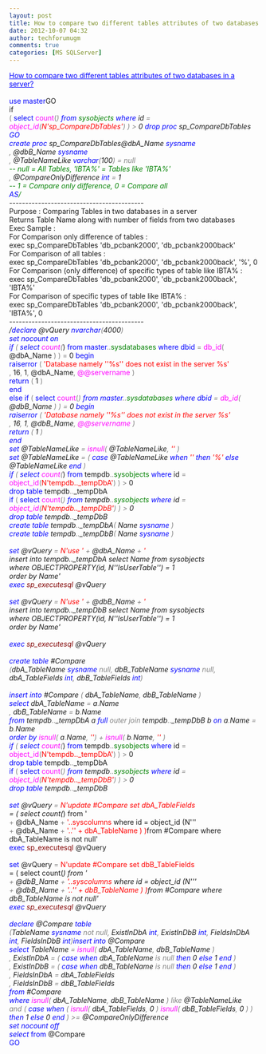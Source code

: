 ```yaml
---
layout: post
title: How to compare two different tables attributes of two databases in a server?
date: 2012-10-07 04:32
author: techforumugm
comments: true
categories: [MS SQLServer]
---
```

<span style="color:blue;"><span style="color:blue;">  <span><u>How to compare two different tables attributes of two databases in a server?</u></span><br /><br /><span>use</span></span></span><span> </span><span style="color:blue;"><span style="color:blue;"><span>master</span></span></span><span>GO</span><br /><span>if </span><br /><span><span style="color:grey;"><span style="color:grey;">(</span></span> <span style="color:blue;"><span style="color:blue;">select</span></span> <span style="color:magenta;"><span style="color:magenta;">count</span></span><span style="color:grey;"><span style="color:grey;">(*)</span></span> <span style="color:blue;"><span style="color:blue;">from</span></span> <span style="color:green;"><span style="color:green;">sysobjects</span></span> <span style="color:blue;"><span style="color:blue;">where</span></span> id <span style="color:grey;"><span style="color:grey;">=</span></span> <span style="color:magenta;"><span style="color:magenta;">object_id</span></span><span style="color:grey;"><span style="color:grey;">(</span></span><span style="color:red;"><span style="color:red;">N'sp_CompareDbTables'</span></span><span style="color:grey;"><span style="color:grey;">)</span></span> <span style="color:grey;"><span style="color:grey;">)</span></span> <span style="color:grey;"><span style="color:grey;">&gt;</span></span></span><span> 0 </span><span><span style="color:blue;"><span style="color:blue;">drop</span></span> <span style="color:blue;"><span style="color:blue;">proc</span></span> sp_CompareDbTables</span><br /><span style="color:blue;"><span style="color:blue;"><span>GO</span><br /><span>create</span></span></span><span> <span style="color:blue;"><span style="color:blue;">proc</span></span></span><span> sp_CompareDbTables</span><span>@dbA_Name </span><span style="color:blue;"><span style="color:blue;"><span>sysname</span></span></span><br /><span><span style="color:grey;"><span style="color:grey;">,</span></span> @dbB_Name <span style="color:blue;"><span style="color:blue;">sysname</span></span></span><br /><span><span style="color:grey;"><span style="color:grey;">,</span></span> @TableNameLike <span style="color:blue;"><span style="color:blue;">varchar</span></span><span style="color:grey;"><span style="color:grey;">(</span></span>100<span style="color:grey;"><span style="color:grey;">)</span></span> <span style="color:grey;"><span style="color:grey;">=</span></span> <span style="color:grey;"><span style="color:grey;">null</span></span></span><span> </span><br /><span style="color:green;"><span style="color:green;"><span>-- null = All Tables, 'IBTA%' = Tables like 'IBTA%'</span></span></span><br /><span><span style="color:grey;"><span style="color:grey;">,</span></span> @CompareOnlyDifference <span style="color:blue;"><span style="color:blue;">int</span></span> <span style="color:grey;"><span style="color:grey;">=</span></span></span><span> 1 </span><br /><span style="color:green;"><span style="color:green;"><span>-- 1 = Compare only difference, 0 = Compare all</span></span></span><br /><span style="color:blue;"><span>AS</span></span><span style="color:green;"><span style="color:green;"><span>/*</span><br /><span>------------------------------------------</span><br /><span>Purpose : Comparing Tables in two databases in a server</span><br /><span>Returns Table Name along with number of fields from two databases</span><br /><span>Exec Sample : </span><br /><span>For Comparison only difference of tables :</span><br /><span>exec sp_CompareDbTables 'db_pcbank2000', 'db_pcbank2000back'</span><br /><span>For Comparison of all tables :</span><br /><span>exec sp_CompareDbTables 'db_pcbank2000', 'db_pcbank2000back', '%', 0</span><br /><span>For Comparison (only difference) of specific types of table like IBTA% :</span><br /><span>exec sp_CompareDbTables 'db_pcbank2000', 'db_pcbank2000back', 'IBTA%'</span><br /><span>For Comparison of specific types of table like IBTA% :</span><br /><span>exec sp_CompareDbTables 'db_pcbank2000', 'db_pcbank2000back', 'IBTA%', 0</span><br /><span>------------------------------------------</span><br /><span>*/</span></span></span><span><span style="color:blue;"><span style="color:blue;">declare</span></span> @vQuery <span style="color:blue;"><span style="color:blue;">nvarchar</span></span><span style="color:grey;"><span style="color:grey;">(</span></span>4000<span style="color:grey;"><span style="color:grey;">)</span></span></span><br /><span><span style="color:blue;"><span style="color:blue;">set</span></span> <span style="color:blue;"><span style="color:blue;">nocount</span></span> <span style="color:blue;"><span style="color:blue;">on</span></span></span><br /><span><span style="color:blue;"><span style="color:blue;">if </span></span><span style="color:grey;"><span style="color:grey;">(</span></span> <span style="color:blue;"><span style="color:blue;">select</span></span> <span style="color:magenta;"><span style="color:magenta;">count</span></span><span style="color:grey;"><span style="color:grey;">(*)</span></span> <span style="color:blue;"><span style="color:blue;">from</span></span> <span style="color:blue;"><span style="color:blue;">master</span></span><span style="color:grey;"><span style="color:grey;">..</span></span><span style="color:green;"><span style="color:green;">sysdatabases</span></span> <span style="color:blue;"><span style="color:blue;">where</span></span> <span style="color:blue;"><span style="color:blue;">dbid</span></span> <span style="color:grey;"><span style="color:grey;">=</span></span> <span style="color:magenta;"><span style="color:magenta;">db_id</span></span><span style="color:grey;"><span style="color:grey;">(</span></span> @dbA_Name <span style="color:grey;"><span style="color:grey;">)</span></span> <span style="color:grey;"><span style="color:grey;">)</span></span> <span style="color:grey;"><span style="color:grey;">=</span></span> 0 <span style="color:blue;"><span style="color:blue;">begin</span></span></span><br /><span><span style="color:blue;"><span style="color:blue;">raiserror </span></span><span style="color:grey;"><span style="color:grey;">(</span></span> <span style="color:red;"><span style="color:red;">'Database namely ''%s'' does not exist in the server %s'</span></span></span><br /><span><span style="color:grey;"><span style="color:grey;">,</span></span> 16<span style="color:grey;"><span style="color:grey;">,</span></span> 1<span style="color:grey;"><span style="color:grey;">,</span></span> @dbA_Name<span style="color:grey;"><span style="color:grey;">,</span></span> <span style="color:magenta;"><span style="color:magenta;">@@servername</span></span> <span style="color:grey;"><span style="color:grey;">)</span></span></span><br /><span><span style="color:blue;"><span style="color:blue;">return </span></span><span style="color:grey;"><span style="color:grey;">(</span></span> 1 <span style="color:grey;"><span style="color:grey;">)</span></span></span><br /><span style="color:blue;"><span style="color:blue;"><span>end</span></span></span><br /><span><span style="color:blue;"><span style="color:blue;">else</span></span> <span style="color:blue;"><span style="color:blue;">if </span></span><span style="color:grey;"><span style="color:grey;">(</span></span> <span style="color:blue;"><span style="color:blue;">select</span></span> <span style="color:magenta;"><span style="color:magenta;">count</span></span><span style="color:grey;"><span style="color:grey;">(*)</span></span> <span style="color:blue;"><span style="color:blue;">from</span></span> <span style="color:blue;"><span style="color:blue;">master</span></span><span style="color:grey;"><span style="color:grey;">..</span></span><span style="color:green;"><span style="color:green;">sysdatabases</span></span> <span style="color:blue;"><span style="color:blue;">where</span></span> <span style="color:blue;"><span style="color:blue;">dbid</span></span> <span style="color:grey;"><span style="color:grey;">=</span></span> <span style="color:magenta;"><span style="color:magenta;">db_id</span></span><span style="color:grey;"><span style="color:grey;">(</span></span> @dbB_Name <span style="color:grey;"><span style="color:grey;">)</span></span> <span style="color:grey;"><span style="color:grey;">)</span></span> <span style="color:grey;"><span style="color:grey;">=</span></span> 0 <span style="color:blue;"><span style="color:blue;">begin</span></span></span><br /><span><span style="color:blue;"><span style="color:blue;">raiserror </span></span><span style="color:grey;"><span style="color:grey;">(</span></span> <span style="color:red;"><span style="color:red;">'Database namely ''%s'' does not exist in the server %s'</span></span></span><br /><span><span style="color:grey;"><span style="color:grey;">,</span></span> 16<span style="color:grey;"><span style="color:grey;">,</span></span> 1<span style="color:grey;"><span style="color:grey;">,</span></span> @dbB_Name<span style="color:grey;"><span style="color:grey;">,</span></span> <span style="color:magenta;"><span style="color:magenta;">@@servername</span></span> <span style="color:grey;"><span style="color:grey;">)</span></span></span><br /><span><span style="color:blue;"><span style="color:blue;">return </span></span><span style="color:grey;"><span style="color:grey;">(</span></span> 1 <span style="color:grey;"><span style="color:grey;">)</span></span></span><br /><span style="color:blue;"><span style="color:blue;"><span>end</span></span></span><br /><span><span style="color:blue;"><span style="color:blue;">set</span></span> @TableNameLike <span style="color:grey;"><span style="color:grey;">=</span></span> <span style="color:magenta;"><span style="color:magenta;">isnull</span></span><span style="color:grey;"><span style="color:grey;">(</span></span> @TableNameLike<span style="color:grey;"><span style="color:grey;">,</span></span> <span style="color:red;"><span style="color:red;">''</span></span> <span style="color:grey;"><span style="color:grey;">)</span></span></span><br /><span><span style="color:blue;"><span style="color:blue;">set</span></span> @TableNameLike <span style="color:grey;"><span style="color:grey;">=</span></span><span style="color:blue;"><span style="color:blue;"> </span></span><span style="color:grey;"><span style="color:grey;">(</span></span> <span style="color:blue;"><span style="color:blue;">case</span></span> @TableNameLike <span style="color:blue;"><span style="color:blue;">when</span></span> <span style="color:red;"><span style="color:red;">''</span></span> <span style="color:blue;"><span style="color:blue;">then</span></span> <span style="color:red;"><span style="color:red;">'%'</span></span> <span style="color:blue;"><span style="color:blue;">else</span></span> @TableNameLike <span style="color:blue;"><span style="color:blue;">end</span></span> <span style="color:grey;"><span style="color:grey;">)</span></span></span><br /><span><span style="color:blue;"><span style="color:blue;">if </span></span><span style="color:grey;"><span style="color:grey;">(</span></span> <span style="color:blue;"><span style="color:blue;">select</span></span> <span style="color:magenta;"><span style="color:magenta;">count</span></span><span style="color:grey;"><span style="color:grey;">(*)</span></span> <span style="color:blue;"><span style="color:blue;">from</span></span> tempdb<span style="color:grey;"><span style="color:grey;">..</span></span><span style="color:green;"><span style="color:green;">sysobjects</span></span> <span style="color:blue;"><span style="color:blue;">where</span></span> id <span style="color:grey;"><span style="color:grey;">=</span></span> <span style="color:magenta;"><span style="color:magenta;">object_id</span></span><span style="color:grey;"><span style="color:grey;">(</span></span><span style="color:red;"><span style="color:red;">N'tempdb.._tempDbA'</span></span><span style="color:grey;"><span style="color:grey;">)</span></span> <span style="color:grey;"><span style="color:grey;">)</span></span> <span style="color:grey;"><span style="color:grey;">&gt;</span></span></span><span> 0</span><br /><span><span style="color:blue;"><span style="color:blue;">drop</span></span> <span style="color:blue;"><span style="color:blue;">table</span></span> tempdb<span style="color:grey;"><span style="color:grey;">..</span></span></span><span>_tempDbA</span><br /><span><span style="color:blue;"><span style="color:blue;">if </span></span><span style="color:grey;"><span style="color:grey;">(</span></span> <span style="color:blue;"><span style="color:blue;">select</span></span> <span style="color:magenta;"><span style="color:magenta;">count</span></span><span style="color:grey;"><span style="color:grey;">(*)</span></span> <span style="color:blue;"><span style="color:blue;">from</span></span> tempdb<span style="color:grey;"><span style="color:grey;">..</span></span><span style="color:green;"><span style="color:green;">sysobjects</span></span> <span style="color:blue;"><span style="color:blue;">where</span></span> id <span style="color:grey;"><span style="color:grey;">=</span></span> <span style="color:magenta;"><span style="color:magenta;">object_id</span></span><span style="color:grey;"><span style="color:grey;">(</span></span><span style="color:red;"><span style="color:red;">N'tempdb.._tempDbB'</span></span><span style="color:grey;"><span style="color:grey;">)</span></span> <span style="color:grey;"><span style="color:grey;">)</span></span> <span style="color:grey;"><span style="color:grey;">&gt;</span></span></span><span> 0</span><br /><span><span style="color:blue;"><span style="color:blue;">drop</span></span> <span style="color:blue;"><span style="color:blue;">table</span></span> tempdb<span style="color:grey;"><span style="color:grey;">..</span></span></span><span>_tempDbB</span><br /><span><span style="color:blue;"><span style="color:blue;">create</span></span> <span style="color:blue;"><span style="color:blue;">table</span></span> tempdb<span style="color:grey;"><span style="color:grey;">..</span></span>_tempDbA<span style="color:grey;"><span style="color:grey;">(</span></span> Name <span style="color:blue;"><span style="color:blue;">sysname</span></span> <span style="color:grey;"><span style="color:grey;">)</span></span></span><br /><span><span style="color:blue;"><span style="color:blue;">create</span></span> <span style="color:blue;"><span style="color:blue;">table</span></span> tempdb<span style="color:grey;"><span style="color:grey;">..</span></span>_tempDbB<span style="color:grey;"><span style="color:grey;">(</span></span> Name <span style="color:blue;"><span style="color:blue;">sysname</span></span> <span style="color:grey;"><span style="color:grey;">)</span></span></span><br /><span></span><br /><span><span style="color:blue;"><span style="color:blue;">set</span></span> @vQuery <span style="color:grey;"><span style="color:grey;">=</span></span> <span style="color:red;"><span style="color:red;">N'use '</span></span> <span style="color:grey;"><span style="color:grey;">+</span></span> @dbA_Name <span style="color:grey;"><span style="color:grey;">+</span></span> </span><span style="color:red;"><span style="color:red;"><span>'</span></span></span><br /><span>insert into tempdb.._tempDbA select Name from sysobjects</span><br /><span>where OBJECTPROPERTY(id, N''IsUserTable'') = 1</span><br /><span>order by Name'</span><br /><span><span style="color:blue;"><span style="color:blue;">exec</span></span> <span style="color:maroon;"><span style="color:maroon;">sp_executesql</span></span><span style="color:blue;"><span style="color:blue;"> </span></span></span><span>@vQuery</span><br /><span></span><br /><span><span style="color:blue;"><span style="color:blue;">set</span></span> @vQuery <span style="color:grey;"><span style="color:grey;">=</span></span> <span style="color:red;"><span style="color:red;">N'use '</span></span> <span style="color:grey;"><span style="color:grey;">+</span></span> @dbB_Name <span style="color:grey;"><span style="color:grey;">+</span></span> </span><span style="color:red;"><span style="color:red;"><span>'</span></span></span><br /><span>insert into tempdb.._tempDbB select Name from sysobjects</span><br /><span>where OBJECTPROPERTY(id, N''IsUserTable'') = 1</span><br /><span>order by Name'</span><br /><span></span><br /><span><span style="color:blue;"><span style="color:blue;">exec</span></span> <span style="color:maroon;"><span style="color:maroon;">sp_executesql</span></span><span style="color:blue;"><span style="color:blue;"> </span></span></span><span>@vQuery</span><br /><span></span><br /><span><span style="color:blue;"><span style="color:blue;">create</span></span> <span style="color:blue;"><span style="color:blue;">table</span></span> #Compare</span><br /><span style="color:blue;"><span style="color:blue;"></span></span><span><span style="color:grey;"><span style="color:grey;">(</span></span>dbA_TableName <span style="color:blue;"><span style="color:blue;">sysname</span></span> <span style="color:grey;"><span style="color:grey;">null,</span></span> dbB_TableName <span style="color:blue;"><span style="color:blue;">sysname</span></span> <span style="color:grey;"><span style="color:grey;">null</span></span></span><span><span style="color:grey;"><span style="color:grey;">,</span></span> dbA_TableFields <span style="color:blue;"><span style="color:blue;">int</span></span><span style="color:grey;"><span style="color:grey;">,</span></span> dbB_TableFields <span style="color:blue;"><span style="color:blue;">int</span></span><span style="color:grey;"><span style="color:grey;">)</span></span></span><br /><span></span><br /><span><span style="color:blue;"><span style="color:blue;">insert</span></span> <span style="color:blue;"><span style="color:blue;">into</span></span> #Compare<span style="color:blue;"><span style="color:blue;"> </span></span><span style="color:grey;"><span style="color:grey;">(</span></span> dbA_TableName<span style="color:grey;"><span style="color:grey;">,</span></span> dbB_TableName <span style="color:grey;"><span style="color:grey;">)</span></span></span><br /><span><span style="color:blue;"><span style="color:blue;">select</span></span> dbA_TableName <span style="color:grey;"><span style="color:grey;">=</span></span> a<span style="color:grey;"><span style="color:grey;">.</span></span></span><span>Name</span><br /><span><span style="color:grey;"><span style="color:grey;">,</span></span> dbB_TableName <span style="color:grey;"><span style="color:grey;">=</span></span> b<span style="color:grey;"><span style="color:grey;">.</span></span></span><span>Name</span><br /><span><span style="color:blue;"><span style="color:blue;">from</span></span> tempdb<span style="color:grey;"><span style="color:grey;">..</span></span>_tempDbA a <span style="color:blue;"><span style="color:blue;">full</span></span> <span style="color:grey;"><span style="color:grey;">outer</span></span> <span style="color:grey;"><span style="color:grey;">join</span></span> tempdb<span style="color:grey;"><span style="color:grey;">..</span></span>_tempDbB b <span style="color:blue;"><span style="color:blue;">on</span></span> a<span style="color:grey;"><span style="color:grey;">.</span></span>Name <span style="color:grey;"><span style="color:grey;">=</span></span> b<span style="color:grey;"><span style="color:grey;">.</span></span></span><span>Name</span><br /><span><span style="color:blue;"><span style="color:blue;">order</span></span> <span style="color:blue;"><span style="color:blue;">by</span></span> <span style="color:magenta;"><span style="color:magenta;">isnull</span></span><span style="color:grey;"><span style="color:grey;">(</span></span> a<span style="color:grey;"><span style="color:grey;">.</span></span>Name<span style="color:grey;"><span style="color:grey;">,</span></span> <span style="color:red;"><span style="color:red;">''</span></span><span style="color:grey;"><span style="color:grey;">)</span></span> <span style="color:grey;"><span style="color:grey;">+</span></span> <span style="color:magenta;"><span style="color:magenta;">isnull</span></span><span style="color:grey;"><span style="color:grey;">(</span></span> b<span style="color:grey;"><span style="color:grey;">.</span></span>Name<span style="color:grey;"><span style="color:grey;">,</span></span> <span style="color:red;"><span style="color:red;">''</span></span> <span style="color:grey;"><span style="color:grey;">)</span></span></span><br /><span><span style="color:blue;"><span style="color:blue;">if </span></span><span style="color:grey;"><span style="color:grey;">(</span></span> <span style="color:blue;"><span style="color:blue;">select</span></span> <span style="color:magenta;"><span style="color:magenta;">count</span></span><span style="color:grey;"><span style="color:grey;">(*)</span></span> <span style="color:blue;"><span style="color:blue;">from</span></span> tempdb<span style="color:grey;"><span style="color:grey;">..</span></span><span style="color:green;"><span style="color:green;">sysobjects</span></span> <span style="color:blue;"><span style="color:blue;">where</span></span> id <span style="color:grey;"><span style="color:grey;">=</span></span> <span style="color:magenta;"><span style="color:magenta;">object_id</span></span><span style="color:grey;"><span style="color:grey;">(</span></span><span style="color:red;"><span style="color:red;">N'tempdb.._tempDbA'</span></span><span style="color:grey;"><span style="color:grey;">)</span></span> <span style="color:grey;"><span style="color:grey;">)</span></span> <span style="color:grey;"><span style="color:grey;">&gt;</span></span></span><span> 0</span><br /><span><span style="color:blue;"><span style="color:blue;">drop</span></span> <span style="color:blue;"><span style="color:blue;">table</span></span> tempdb<span style="color:grey;"><span style="color:grey;">..</span></span></span><span>_tempDbA</span><br /><span><span style="color:blue;"><span style="color:blue;">if </span></span><span style="color:grey;"><span style="color:grey;">(</span></span> <span style="color:blue;"><span style="color:blue;">select</span></span> <span style="color:magenta;"><span style="color:magenta;">count</span></span><span style="color:grey;"><span style="color:grey;">(*)</span></span> <span style="color:blue;"><span style="color:blue;">from</span></span> tempdb<span style="color:grey;"><span style="color:grey;">..</span></span><span style="color:green;"><span style="color:green;">sysobjects</span></span> <span style="color:blue;"><span style="color:blue;">where</span></span> id <span style="color:grey;"><span style="color:grey;">=</span></span> <span style="color:magenta;"><span style="color:magenta;">object_id</span></span><span style="color:grey;"><span style="color:grey;">(</span></span><span style="color:red;"><span style="color:red;">N'tempdb.._tempDbB'</span></span><span style="color:grey;"><span style="color:grey;">)</span></span> <span style="color:grey;"><span style="color:grey;">)</span></span> <span style="color:grey;"><span style="color:grey;">&gt;</span></span></span><span> 0</span><br /><span><span style="color:blue;"><span style="color:blue;">drop</span></span> <span style="color:blue;"><span style="color:blue;">table</span></span> tempdb<span style="color:grey;"><span style="color:grey;">..</span></span></span><span>_tempDbB</span><br /><span></span><br /><span><span style="color:blue;"><span style="color:blue;">set</span></span> @vQuery <span style="color:grey;"><span style="color:grey;">=</span></span> </span><span style="color:red;"><span style="color:red;"><span>N'update #Compare set dbA_TableFields </span></span></span><br /><span>= ( select count(*) from '</span><br /><span> <span style="color:grey;"><span style="color:grey;">+</span></span> @dbA_Name <span style="color:grey;"><span style="color:grey;">+</span></span> </span><span style="color:red;"><span style="color:red;"><span>'..syscolumns </span></span></span><span>where id = object_id (N'''</span><br /><span> <span style="color:grey;"><span style="color:grey;">+</span></span> @dbA_Name <span style="color:grey;"><span style="color:grey;">+</span></span> </span><span style="color:red;"><span style="color:red;"><span>'..'' + dbA_TableName ) )</span></span></span><span>from #Compare where dbA_TableName is not null'</span><br /><span><span style="color:blue;"><span style="color:blue;">exec</span></span> <span style="color:maroon;"><span style="color:maroon;">sp_executesql</span></span><span style="color:blue;"><span style="color:blue;"> </span></span></span><span>@vQuery</span><br /><span></span><br /><span><span style="color:blue;"><span style="color:blue;">set</span></span> @vQuery <span style="color:grey;"><span style="color:grey;">=</span></span> </span><span style="color:red;"><span style="color:red;"><span>N'update #Compare set dbB_TableFields </span></span></span><br /><span>= ( select count(*) from '</span><br /><span> <span style="color:grey;"><span style="color:grey;">+</span></span> @dbB_Name <span style="color:grey;"><span style="color:grey;">+</span></span> </span><span style="color:red;"><span style="color:red;"><span>'..syscolumns </span></span></span><span>where id = object_id (N'''</span><br /><span> <span style="color:grey;"><span style="color:grey;">+</span></span> @dbB_Name <span style="color:grey;"><span style="color:grey;">+</span></span> </span><span style="color:red;"><span style="color:red;"><span>'..'' + dbB_TableName ) )</span></span></span><span>from #Compare where dbB_TableName is not null'</span><br /><span><span style="color:blue;"><span style="color:blue;">exec</span></span> <span style="color:maroon;"><span style="color:maroon;">sp_executesql</span></span><span style="color:blue;"><span style="color:blue;"> </span></span></span><span>@vQuery</span><br /><span></span><br /><span><span style="color:blue;"><span style="color:blue;">declare</span></span> @Compare <span style="color:blue;"><span style="color:blue;">table</span></span> </span><br /><span style="color:blue;"><span style="color:blue;"></span></span><span><span style="color:grey;"><span style="color:grey;">(</span></span>TableName <span style="color:blue;"><span style="color:blue;">sysname</span></span> <span style="color:grey;"><span style="color:grey;">not</span></span> <span style="color:grey;"><span style="color:grey;">null,</span></span> ExistInDbA <span style="color:blue;"><span style="color:blue;">int</span></span><span style="color:grey;"><span style="color:grey;">,</span></span> ExistInDbB <span style="color:blue;"><span style="color:blue;">int</span></span><span style="color:grey;"><span style="color:grey;">,</span></span> FieldsInDbA <span style="color:blue;"><span style="color:blue;">int</span></span><span style="color:grey;"><span style="color:grey;">,</span></span> FieldsInDbB <span style="color:blue;"><span style="color:blue;">int</span></span><span style="color:grey;"><span style="color:grey;">)</span></span></span><span><span style="color:blue;"><span style="color:blue;">insert</span></span> <span style="color:blue;"><span style="color:blue;">into</span></span></span><span> @Compare</span><br /><span><span style="color:blue;"><span style="color:blue;">select</span></span> TableName <span style="color:grey;"><span style="color:grey;">=</span></span> <span style="color:magenta;"><span style="color:magenta;">isnull</span></span><span style="color:grey;"><span style="color:grey;">(</span></span> dbA_TableName<span style="color:grey;"><span style="color:grey;">,</span></span> dbB_TableName <span style="color:grey;"><span style="color:grey;">)</span></span></span><span> </span><br /><span><span style="color:grey;"><span style="color:grey;">,</span></span> ExistInDbA <span style="color:grey;"><span style="color:grey;">=</span></span><span style="color:blue;"><span style="color:blue;"> </span></span><span style="color:grey;"><span style="color:grey;">(</span></span> <span style="color:blue;"><span style="color:blue;">case</span></span> <span style="color:blue;"><span style="color:blue;">when</span></span> dbA_TableName <span style="color:grey;"><span style="color:grey;">is</span></span> <span style="color:grey;"><span style="color:grey;">null</span></span> <span style="color:blue;"><span style="color:blue;">then</span></span> 0 <span style="color:blue;"><span style="color:blue;">else</span></span> 1 <span style="color:blue;"><span style="color:blue;">end</span></span> <span style="color:grey;"><span style="color:grey;">)</span></span></span><br /><span><span style="color:grey;"><span style="color:grey;">,</span></span> ExistInDbB <span style="color:grey;"><span style="color:grey;">=</span></span><span style="color:blue;"><span style="color:blue;"> </span></span><span style="color:grey;"><span style="color:grey;">(</span></span> <span style="color:blue;"><span style="color:blue;">case</span></span> <span style="color:blue;"><span style="color:blue;">when</span></span> dbB_TableName <span style="color:grey;"><span style="color:grey;">is</span></span> <span style="color:grey;"><span style="color:grey;">null</span></span> <span style="color:blue;"><span style="color:blue;">then</span></span> 0 <span style="color:blue;"><span style="color:blue;">else</span></span> 1 <span style="color:blue;"><span style="color:blue;">end</span></span> <span style="color:grey;"><span style="color:grey;">)</span></span></span><br /><span><span style="color:grey;"><span style="color:grey;">,</span></span> FieldsInDbA <span style="color:grey;"><span style="color:grey;">=</span></span></span><span> dbA_TableFields</span><br /><span><span style="color:grey;"><span style="color:grey;">,</span></span> FieldsInDbB <span style="color:grey;"><span style="color:grey;">=</span></span></span><span> dbB_TableFields</span><br /><span style="color:blue;"><span>from</span></span><span> #Compare</span><br /><span><span style="color:blue;"><span style="color:blue;">where</span></span> <span style="color:magenta;"><span style="color:magenta;">isnull</span></span><span style="color:grey;"><span style="color:grey;">(</span></span> dbA_TableName<span style="color:grey;"><span style="color:grey;">,</span></span> dbB_TableName <span style="color:grey;"><span style="color:grey;">)</span></span> <span style="color:grey;"><span style="color:grey;">like</span></span></span><span> @TableNameLike</span><br /><span><span style="color:grey;"><span style="color:grey;">and</span></span><span style="color:blue;"><span style="color:blue;"> </span></span><span style="color:grey;"><span style="color:grey;">(</span></span> <span style="color:blue;"><span style="color:blue;">case</span></span> <span style="color:blue;"><span style="color:blue;">when </span></span><span style="color:grey;"><span style="color:grey;">(</span></span> <span style="color:magenta;"><span style="color:magenta;">isnull</span></span><span style="color:grey;"><span style="color:grey;">(</span></span> dbA_TableFields<span style="color:grey;"><span style="color:grey;">,</span></span> 0 <span style="color:grey;"><span style="color:grey;">)</span></span> <span style="color:grey;"><span style="color:grey;"></span></span> <span style="color:magenta;"><span style="color:magenta;">isnull</span></span><span style="color:grey;"><span style="color:grey;">(</span></span> dbB_TableFields<span style="color:grey;"><span style="color:grey;">,</span></span> 0 <span style="color:grey;"><span style="color:grey;">)</span></span> <span style="color:grey;"><span style="color:grey;">)</span></span></span><span> </span><br /><span><span style="color:blue;"><span style="color:blue;">then</span></span> 1 <span style="color:blue;"><span style="color:blue;">else</span></span> 0 <span style="color:blue;"><span style="color:blue;">end</span></span> <span style="color:grey;"><span style="color:grey;">)</span></span> <span style="color:grey;"><span style="color:grey;">&gt;=</span></span></span><span> @CompareOnlyDifference</span><br /><span><span style="color:blue;"><span style="color:blue;">set</span></span> <span style="color:blue;"><span style="color:blue;">nocount</span></span> <span style="color:blue;"><span style="color:blue;">off</span></span></span><span> </span><br /><span><span style="color:blue;"><span style="color:blue;">select</span></span> <span style="color:grey;"><span style="color:grey;">*</span></span> <span style="color:blue;"><span style="color:blue;">from</span></span> @Compare</span><br /><span style="color:blue;"><span>GO</span></span>
